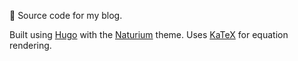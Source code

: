 :tada: Source code for my blog.

Built using [Hugo](https://gohugo.io/) with the [Naturium](https://github.com/mobybit/hugo-natrium-theme/tree/master) theme. Uses [KaTeX](https://katex.org/) for equation rendering.
